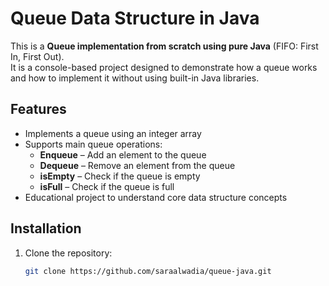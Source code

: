 # Queue Data Structure in Java

This is a **Queue implementation from scratch using pure Java** (FIFO: First In, First Out).  
It is a console-based project designed to demonstrate how a queue works and how to implement it without using built-in Java libraries.

## Features
- Implements a queue using an integer array
- Supports main queue operations:
  - **Enqueue** – Add an element to the queue
  - **Dequeue** – Remove an element from the queue
  - **isEmpty** – Check if the queue is empty
  - **isFull** – Check if the queue is full
- Educational project to understand core data structure concepts

## Installation
1. Clone the repository:
   ```bash
   git clone https://github.com/saraalwadia/queue-java.git
